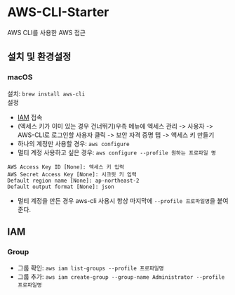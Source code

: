 # AWS-CLI-Starter
AWS CLI를 사용한 AWS 접근

## 설치 및 환경설정
### macOS
설치: `brew install aws-cli`   
설정
* [IAM](https://console.aws.amazon.com/iam/home?region=ap-northeast-2#/home) 접속   
* (엑세스 키가 이미 있는 경우 건너뛰기)우측 메뉴에 엑세스 관리 -> 사용자 -> AWS-CLI로 로그인할 사용자 클릭 -> 보안 자격 증명 탭 -> 액세스 키 만들기
* 하나의 계정만 사용할 경우: `aws configure`
* 멀티 계정 사용하고 싶은 경우: `aws configure --profile 원하는 프로파일 명`
``` shell
AWS Access Key ID [None]: 엑세스 키 입력
AWS Secret Access Key [None]: 시크릿 키 입력
Default region name [None]: ap-northeast-2
Default output format [None]: json
```

* 멀티 계정을 만든 경우 aws-cli 사용시 항상 마지막에 `--profile 프로파일명`을 붙여준다.

## IAM
### Group
* 그룹 확인: `aws iam list-groups --profile 프로파일명`
* 그룹 추가: `aws iam create-group --group-name Administrator --profile 프로파일명`

